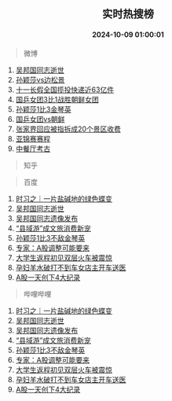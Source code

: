 <div align="center"><h2>实时热搜榜</h2><h4>2024-10-09 01:00:01</h4></div>

> 微博  

1. [吴邦国同志逝世](https://s.weibo.com/weibo?q=%23%E5%90%B4%E9%82%A6%E5%9B%BD%E5%90%8C%E5%BF%97%E9%80%9D%E4%B8%96%23&t=31&band_rank=1&Refer=top)<br />
2. [孙颖莎vs边松景](https://s.weibo.com/weibo?q=%23%E5%AD%99%E9%A2%96%E8%8E%8Evs%E8%BE%B9%E6%9D%BE%E6%99%AF%23&t=31&band_rank=2&Refer=top)<br />
3. [十一长假全国揽投快递近63亿件](https://s.weibo.com/weibo?q=%23%E5%8D%81%E4%B8%80%E9%95%BF%E5%81%87%E5%85%A8%E5%9B%BD%E6%8F%BD%E6%8A%95%E5%BF%AB%E9%80%92%E8%BF%9163%E4%BA%BF%E4%BB%B6%23&t=31&band_rank=3&Refer=top)<br />
4. [国乒女团3比1战胜朝鲜女团](https://s.weibo.com/weibo?q=%23%E5%9B%BD%E4%B9%92%E5%A5%B3%E5%9B%A23%E6%AF%941%E6%88%98%E8%83%9C%E6%9C%9D%E9%B2%9C%E5%A5%B3%E5%9B%A2%23&t=31&band_rank=4&Refer=top)<br />
5. [孙颖莎1比3金琴英](https://s.weibo.com/weibo?q=%23%E5%AD%99%E9%A2%96%E8%8E%8E1%E6%AF%943%E9%87%91%E7%90%B4%E8%8B%B1%23&t=31&band_rank=5&Refer=top)<br />
6. [国乒女团vs朝鲜](https://s.weibo.com/weibo?q=%23%E5%9B%BD%E4%B9%92%E5%A5%B3%E5%9B%A2vs%E6%9C%9D%E9%B2%9C%23&t=31&band_rank=6&Refer=top)<br />
7. [张家界回应被指拆成20个景区收费](https://s.weibo.com/weibo?q=%23%E5%BC%A0%E5%AE%B6%E7%95%8C%E5%9B%9E%E5%BA%94%E8%A2%AB%E6%8C%87%E6%8B%86%E6%88%9020%E4%B8%AA%E6%99%AF%E5%8C%BA%E6%94%B6%E8%B4%B9%23&t=31&band_rank=7&Refer=top)<br />
8. [亚锦赛赛程](https://s.weibo.com/weibo?q=%E4%BA%9A%E9%94%A6%E8%B5%9B%E8%B5%9B%E7%A8%8B&t=31&band_rank=8&Refer=top)<br />
9. [中餐厅考古](https://s.weibo.com/weibo?q=%E4%B8%AD%E9%A4%90%E5%8E%85%E8%80%83%E5%8F%A4&t=31&band_rank=9&Refer=top)<br />

> 知乎  


> 百度  

1. [时习之｜一片盐碱地的绿色蝶变](https://www.baidu.com/s?wd=%E6%97%B6%E4%B9%A0%E4%B9%8B%EF%BD%9C%E4%B8%80%E7%89%87%E7%9B%90%E7%A2%B1%E5%9C%B0%E7%9A%84%E7%BB%BF%E8%89%B2%E8%9D%B6%E5%8F%98&sa=fyb_news&rsv_dl=fyb_news)<br />
2. [吴邦国同志逝世](https://www.baidu.com/s?wd=%E5%90%B4%E9%82%A6%E5%9B%BD%E5%90%8C%E5%BF%97%E9%80%9D%E4%B8%96&sa=fyb_news&rsv_dl=fyb_news)<br />
3. [吴邦国同志遗像发布](https://www.baidu.com/s?wd=%E5%90%B4%E9%82%A6%E5%9B%BD%E5%90%8C%E5%BF%97%E9%81%97%E5%83%8F%E5%8F%91%E5%B8%83&sa=fyb_news&rsv_dl=fyb_news)<br />
4. [“县域游”成文旅消费新宠](https://www.baidu.com/s?wd=%E2%80%9C%E5%8E%BF%E5%9F%9F%E6%B8%B8%E2%80%9D%E6%88%90%E6%96%87%E6%97%85%E6%B6%88%E8%B4%B9%E6%96%B0%E5%AE%A0&sa=fyb_news&rsv_dl=fyb_news)<br />
5. [孙颖莎1比3不敌金琴英](https://www.baidu.com/s?wd=%E5%AD%99%E9%A2%96%E8%8E%8E1%E6%AF%943%E4%B8%8D%E6%95%8C%E9%87%91%E7%90%B4%E8%8B%B1&sa=fyb_news&rsv_dl=fyb_news)<br />
6. [专家：A股调整可能要来](https://www.baidu.com/s?wd=%E4%B8%93%E5%AE%B6%EF%BC%9AA%E8%82%A1%E8%B0%83%E6%95%B4%E5%8F%AF%E8%83%BD%E8%A6%81%E6%9D%A5&sa=fyb_news&rsv_dl=fyb_news)<br />
7. [大学生返程初见双层火车被震惊](https://www.baidu.com/s?wd=%E5%A4%A7%E5%AD%A6%E7%94%9F%E8%BF%94%E7%A8%8B%E5%88%9D%E8%A7%81%E5%8F%8C%E5%B1%82%E7%81%AB%E8%BD%A6%E8%A2%AB%E9%9C%87%E6%83%8A&sa=fyb_news&rsv_dl=fyb_news)<br />
8. [孕妇羊水破打不到车女店主开车送医](https://www.baidu.com/s?wd=%E5%AD%95%E5%A6%87%E7%BE%8A%E6%B0%B4%E7%A0%B4%E6%89%93%E4%B8%8D%E5%88%B0%E8%BD%A6%E5%A5%B3%E5%BA%97%E4%B8%BB%E5%BC%80%E8%BD%A6%E9%80%81%E5%8C%BB&sa=fyb_news&rsv_dl=fyb_news)<br />
9. [A股一天创下4大纪录](https://www.baidu.com/s?wd=A%E8%82%A1%E4%B8%80%E5%A4%A9%E5%88%9B%E4%B8%8B4%E5%A4%A7%E7%BA%AA%E5%BD%95&sa=fyb_news&rsv_dl=fyb_news)<br />

> 哔哩哔哩  

1. [时习之｜一片盐碱地的绿色蝶变](https://www.baidu.com/s?wd=%E6%97%B6%E4%B9%A0%E4%B9%8B%EF%BD%9C%E4%B8%80%E7%89%87%E7%9B%90%E7%A2%B1%E5%9C%B0%E7%9A%84%E7%BB%BF%E8%89%B2%E8%9D%B6%E5%8F%98&sa=fyb_news&rsv_dl=fyb_news)<br />
2. [吴邦国同志逝世](https://www.baidu.com/s?wd=%E5%90%B4%E9%82%A6%E5%9B%BD%E5%90%8C%E5%BF%97%E9%80%9D%E4%B8%96&sa=fyb_news&rsv_dl=fyb_news)<br />
3. [吴邦国同志遗像发布](https://www.baidu.com/s?wd=%E5%90%B4%E9%82%A6%E5%9B%BD%E5%90%8C%E5%BF%97%E9%81%97%E5%83%8F%E5%8F%91%E5%B8%83&sa=fyb_news&rsv_dl=fyb_news)<br />
4. [“县域游”成文旅消费新宠](https://www.baidu.com/s?wd=%E2%80%9C%E5%8E%BF%E5%9F%9F%E6%B8%B8%E2%80%9D%E6%88%90%E6%96%87%E6%97%85%E6%B6%88%E8%B4%B9%E6%96%B0%E5%AE%A0&sa=fyb_news&rsv_dl=fyb_news)<br />
5. [孙颖莎1比3不敌金琴英](https://www.baidu.com/s?wd=%E5%AD%99%E9%A2%96%E8%8E%8E1%E6%AF%943%E4%B8%8D%E6%95%8C%E9%87%91%E7%90%B4%E8%8B%B1&sa=fyb_news&rsv_dl=fyb_news)<br />
6. [专家：A股调整可能要来](https://www.baidu.com/s?wd=%E4%B8%93%E5%AE%B6%EF%BC%9AA%E8%82%A1%E8%B0%83%E6%95%B4%E5%8F%AF%E8%83%BD%E8%A6%81%E6%9D%A5&sa=fyb_news&rsv_dl=fyb_news)<br />
7. [大学生返程初见双层火车被震惊](https://www.baidu.com/s?wd=%E5%A4%A7%E5%AD%A6%E7%94%9F%E8%BF%94%E7%A8%8B%E5%88%9D%E8%A7%81%E5%8F%8C%E5%B1%82%E7%81%AB%E8%BD%A6%E8%A2%AB%E9%9C%87%E6%83%8A&sa=fyb_news&rsv_dl=fyb_news)<br />
8. [孕妇羊水破打不到车女店主开车送医](https://www.baidu.com/s?wd=%E5%AD%95%E5%A6%87%E7%BE%8A%E6%B0%B4%E7%A0%B4%E6%89%93%E4%B8%8D%E5%88%B0%E8%BD%A6%E5%A5%B3%E5%BA%97%E4%B8%BB%E5%BC%80%E8%BD%A6%E9%80%81%E5%8C%BB&sa=fyb_news&rsv_dl=fyb_news)<br />
9. [A股一天创下4大纪录](https://www.baidu.com/s?wd=A%E8%82%A1%E4%B8%80%E5%A4%A9%E5%88%9B%E4%B8%8B4%E5%A4%A7%E7%BA%AA%E5%BD%95&sa=fyb_news&rsv_dl=fyb_news)<br />
